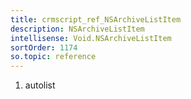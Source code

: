 ```yaml
---
title: crmscript_ref_NSArchiveListItem
description: NSArchiveListItem
intellisense: Void.NSArchiveListItem
sortOrder: 1174
so.topic: reference
---
```







1. autolist

